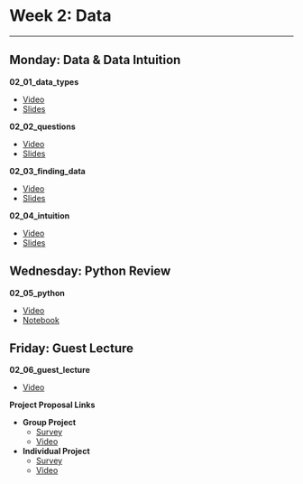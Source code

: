# Week 2: Data
---

## Monday: Data & Data Intuition

**02_01_data_types**
- [Video](https://youtu.be/TC44wyqnRMk)
- [Slides](https://github.com/COGS108/Lectures-Fa20/tree/master/02_data/02_01_data_types.pdf)

**02_02_questions**
- [Video](https://youtu.be/qrNHk0o49QU)
- [Slides](https://github.com/COGS108/Lectures-Fa20/tree/master/02_data/02_02_questions.pdf)

**02_03_finding_data**
- [Video](https://youtu.be/MqLBrfaT_V0)
- [Slides](https://github.com/COGS108/Lectures-Fa20/tree/master/02_data/02_03_finding_data.pdf)

**02_04_intuition**
- [Video](https://youtu.be/7vvkLZoH8Tk)
- [Slides](https://github.com/COGS108/Lectures-Fa20/tree/master/02_data/02_04_intuition.pdf)


## Wednesday: Python Review

**02_05_python**
- [Video](https://youtu.be/pkSEnV8TLgc)
- [Notebook](https://github.com/COGS108/Lectures-Fa20/tree/master/02_data/02_05_python.ipynb)

## Friday: Guest Lecture

**02_06_guest_lecture**
- [Video](https://youtu.be/VcfKfe2eJpk)

**Project Proposal Links**
- **Group Project**
    - [Survey](https://docs.google.com/forms/d/e/1FAIpQLSci5kvsCTMa3ywhuHZnMlS0NNXQA2d5Acbkc7OEba9r-Lxctg/viewform?usp=sf_link)
    - [Video](https://youtu.be/TjwO5feXMpA)
- **Individual Project**
    - [Survey](https://docs.google.com/forms/d/e/1FAIpQLSdIdFjDzCxMeD0uB-WUoFIHCmDIZs5Lyas4ItrbOEb2_Rlzfg/viewform?usp=sf_link)
    - [Video](https://youtu.be/O-kDOb3bhwY)